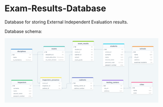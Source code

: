 # Exam-Results-Database
Database for storing External Independent Evaluation results.

Database schema:

![schema](https://github.com/mshabanov27/Exam-Results-Database/blob/main/ER_Diagram.png?raw=true)
